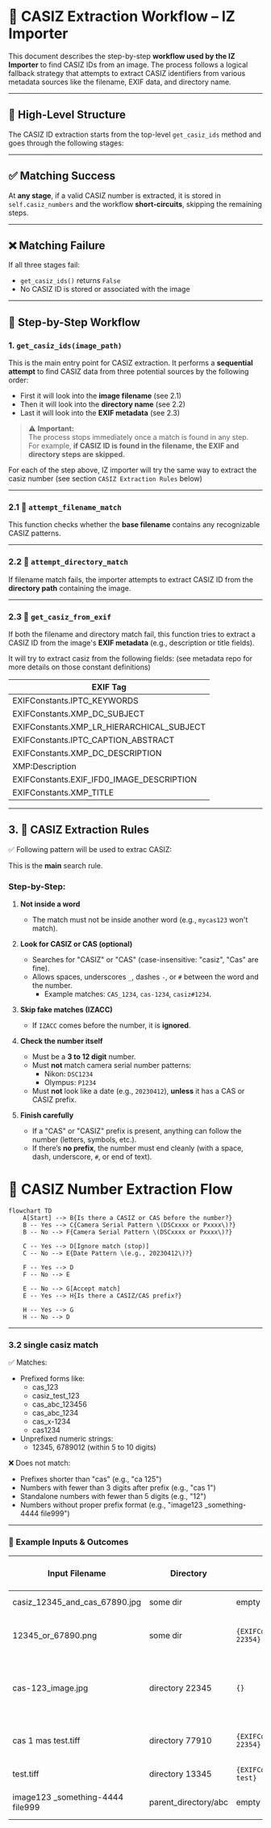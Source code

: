 # 🧭 CASIZ Extraction Workflow – IZ Importer

This document describes the step-by-step **workflow used by the IZ Importer** to find CASIZ IDs from an image. The process follows a logical fallback strategy that attempts to extract CASIZ identifiers from various metadata sources like the filename, EXIF data, and directory name.

---

## 🧱 High-Level Structure

The CASIZ ID extraction starts from the top-level `get_casiz_ids` method and goes through the following stages:

---

## ✅ Matching Success

At **any stage**, if a valid CASIZ number is extracted, it is stored in `self.casiz_numbers` and the workflow **short-circuits**, skipping the remaining steps.

---

## ❌ Matching Failure

If all three stages fail:
- `get_casiz_ids()` returns `False`
- No CASIZ ID is stored or associated with the image

---

## 🧩 Step-by-Step Workflow

### 1. `get_casiz_ids(image_path)`

This is the main entry point for CASIZ extraction. It performs a **sequential attempt** to find CASIZ data from three potential sources by the following order:

- First it will look into the **image filename** (see 2.1)
- Then it will look into the **directory name** (see 2.2)
- Last it will look into the **EXIF metadata** (see 2.3)


> ⚠️ **Important:**  
> The process stops immediately once a match is found in any step.  
> For example, **if CASIZ ID is found in the filename, the EXIF and directory steps are skipped.**

For each of the step above, IZ importer will try the same way to extract the casiz number (see section `CASIZ Extraction Rules` below)

---

### 2.1 📁 `attempt_filename_match`

This function checks whether the **base filename** contains any recognizable CASIZ patterns.

---

### 2.2 📂 `attempt_directory_match`

If filename match fails, the importer attempts to extract CASIZ ID from the **directory path** containing the image.

---

### 2.3 🧾 `get_casiz_from_exif`

If both the filename and directory match fail, this function tries to extract a CASIZ ID from the image's **EXIF metadata** (e.g., description or title fields).

It will try to extract casiz from the following fields: (see metadata repo for more details on those constant definitions)

| EXIF Tag |
|----------|
| EXIFConstants.IPTC_KEYWORDS |
| EXIFConstants.XMP_DC_SUBJECT |
| EXIFConstants.XMP_LR_HIERARCHICAL_SUBJECT |
| EXIFConstants.IPTC_CAPTION_ABSTRACT |
| EXIFConstants.XMP_DC_DESCRIPTION |
| XMP:Description |
| EXIFConstants.EXIF_IFD0_IMAGE_DESCRIPTION |
| EXIFConstants.XMP_TITLE |

---

## 3. 🔎 CASIZ Extraction Rules

✅ Following pattern will be used to extrac CASIZ:

This is the **main** search rule.

### Step-by-Step:

1. **Not inside a word**  
   - The match must not be inside another word (e.g., `mycas123` won't match).

2. **Look for CASIZ or CAS (optional)**  
   - Searches for "CASIZ" or "CAS" (case-insensitive: "casiz", "Cas" are fine).
   - Allows spaces, underscores `_`, dashes `-`, or `#` between the word and the number.
     - Example matches: `CAS_1234`, `cas-1234`, `casiz#1234`.

3. **Skip fake matches (IZACC)**  
   - If `IZACC` comes before the number, it is **ignored**.

4. **Check the number itself**  
   - Must be a **3 to 12 digit** number.
   - Must **not** match camera serial number patterns:
     - Nikon: `DSC1234`
     - Olympus: `P1234`
   - Must **not** look like a date (e.g., `20230412`), **unless** it has a CAS or CASIZ prefix.

5. **Finish carefully**
   - If a "CAS" or "CASIZ" prefix is present, anything can follow the number (letters, symbols, etc.).
   - If there’s **no prefix**, the number must end cleanly (with a space, dash, underscore, `#`, or end of text).

# 🧩 CASIZ Number Extraction Flow

```mermaid
flowchart TD
    A[Start] --> B{Is there a CASIZ or CAS before the number?}
    B -- Yes --> C{Camera Serial Pattern \(DSCxxxx or Pxxxx\)?}
    B -- No --> F{Camera Serial Pattern \(DSCxxxx or Pxxxx\)?}
    
    C -- Yes --> D[Ignore match (stop)]
    C -- No --> E{Date Pattern \(e.g., 20230412\)?}

    F -- Yes --> D
    F -- No --> E

    E -- No --> G[Accept match]
    E -- Yes --> H{Is there a CASIZ/CAS prefix?}

    H -- Yes --> G
    H -- No --> D
```

---

### 3.2 single casiz match

✅ Matches:
- Prefixed forms like:
  - cas_123
  - casiz_test_123
  - cas_abc_123456
  - cas_abc_1234
  - cas_x-1234
  - cas1234
- Unprefixed numeric strings:
  - 12345, 6789012 (within 5 to 10 digits)

❌ Does not match:
- Prefixes shorter than "cas" (e.g., "ca 125")
- Numbers with fewer than 3 digits after prefix (e.g., "cas 1")
- Standalone numbers with fewer than 5 digits (e.g., "12")
- Numbers without proper prefix format (e.g., "image123 _something-4444 file999")

---

### 🧪 Example Inputs & Outcomes

| Input Filename                   | Directory              | EXIF                                                   | Extracted CASIZ Numbers | REASON                                  |
|----------------------------------|------------------------|--------------------------------------------------------|--------------------------|------------------------------------------|
| casiz_12345_and_cas_67890.jpg    | some dir               | empty                                                  | [12345, 67890]           | match in file                            |
| 12345_or_67890.png               | some dir               | `{EXIFConstants.XMP_DC_DESCRIPTION: 22354}`            | [12345, 67890]           | match in file, ignore the rest           |
| cas-123_image.jpg                | directory 22345        | `{}`                                                   | [123]                    | match in file (short length but has `cas` prefix) |
| cas 1 mas test.tiff              | directory 77910        | `{EXIFConstants.XMP_DC_DESCRIPTION: 22354}`            | [22354]                  | match in EXIF, ignore directory          |
| test.tiff                        | directory 13345        | `{EXIFConstants.XMP_DC_DESCRIPTION: test}`             | [13345]                  | match in directory                       |
| image123 _something-4444 file999 | parent_directory/abc   | empty                                                  | None                     | no match in any resources                |




